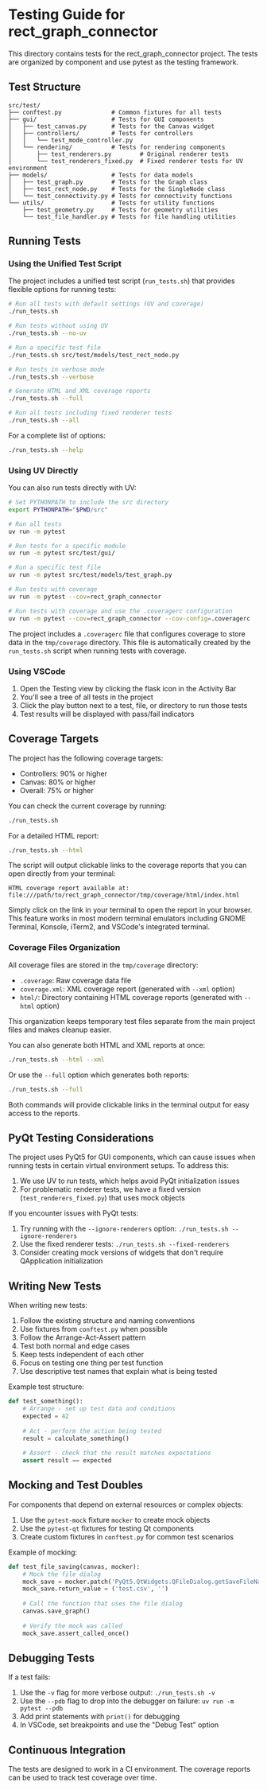 # Testing Guide for rect_graph_connector

This directory contains tests for the rect_graph_connector project. The tests are organized by component and use pytest as the testing framework.

## Test Structure

```
src/test/
├── conftest.py              # Common fixtures for all tests
├── gui/                     # Tests for GUI components
│   ├── test_canvas.py       # Tests for the Canvas widget
│   ├── controllers/         # Tests for controllers
│   │   └── test_mode_controller.py
│   └── rendering/           # Tests for rendering components
│       ├── test_renderers.py        # Original renderer tests
│       └── test_renderers_fixed.py  # Fixed renderer tests for UV environment
├── models/                  # Tests for data models
│   ├── test_graph.py        # Tests for the Graph class
│   ├── test_rect_node.py    # Tests for the SingleNode class
│   └── test_connectivity.py # Tests for connectivity functions
└── utils/                   # Tests for utility functions
    ├── test_geometry.py     # Tests for geometry utilities
    └── test_file_handler.py # Tests for file handling utilities
```

## Running Tests

### Using the Unified Test Script

The project includes a unified test script (`run_tests.sh`) that provides flexible options for running tests:

```bash
# Run all tests with default settings (UV and coverage)
./run_tests.sh

# Run tests without using UV
./run_tests.sh --no-uv

# Run a specific test file
./run_tests.sh src/test/models/test_rect_node.py

# Run tests in verbose mode
./run_tests.sh --verbose

# Generate HTML and XML coverage reports
./run_tests.sh --full

# Run all tests including fixed renderer tests
./run_tests.sh --all
```

For a complete list of options:
```bash
./run_tests.sh --help
```

### Using UV Directly

You can also run tests directly with UV:

```bash
# Set PYTHONPATH to include the src directory
export PYTHONPATH="$PWD/src"

# Run all tests
uv run -m pytest

# Run tests for a specific module
uv run -m pytest src/test/gui/

# Run a specific test file
uv run -m pytest src/test/models/test_graph.py

# Run tests with coverage
uv run -m pytest --cov=rect_graph_connector

# Run tests with coverage and use the .coveragerc configuration
uv run -m pytest --cov=rect_graph_connector --cov-config=.coveragerc
```

The project includes a `.coveragerc` file that configures coverage to store data in the `tmp/coverage` directory. This file is automatically created by the `run_tests.sh` script when running tests with coverage.

### Using VSCode

1. Open the Testing view by clicking the flask icon in the Activity Bar
2. You'll see a tree of all tests in the project
3. Click the play button next to a test, file, or directory to run those tests
4. Test results will be displayed with pass/fail indicators

## Coverage Targets

The project has the following coverage targets:

- Controllers: 90% or higher
- Canvas: 80% or higher
- Overall: 75% or higher

You can check the current coverage by running:

```bash
./run_tests.sh
```

For a detailed HTML report:

```bash
./run_tests.sh --html
```

The script will output clickable links to the coverage reports that you can open directly from your terminal:
```
HTML coverage report available at: file:///path/to/rect_graph_connector/tmp/coverage/html/index.html
```

Simply click on the link in your terminal to open the report in your browser. This feature works in most modern terminal emulators including GNOME Terminal, Konsole, iTerm2, and VSCode's integrated terminal.

### Coverage Files Organization

All coverage files are stored in the `tmp/coverage` directory:

- `.coverage`: Raw coverage data file
- `coverage.xml`: XML coverage report (generated with `--xml` option)
- `html/`: Directory containing HTML coverage reports (generated with `--html` option)

This organization keeps temporary test files separate from the main project files and makes cleanup easier.

You can also generate both HTML and XML reports at once:

```bash
./run_tests.sh --html --xml
```

Or use the `--full` option which generates both reports:

```bash
./run_tests.sh --full
```

Both commands will provide clickable links in the terminal output for easy access to the reports.

## PyQt Testing Considerations

The project uses PyQt5 for GUI components, which can cause issues when running tests in certain virtual environment setups. To address this:

1. We use UV to run tests, which helps avoid PyQt initialization issues
2. For problematic renderer tests, we have a fixed version (`test_renderers_fixed.py`) that uses mock objects

If you encounter issues with PyQt tests:
1. Try running with the `--ignore-renderers` option: `./run_tests.sh --ignore-renderers`
2. Use the fixed renderer tests: `./run_tests.sh --fixed-renderers`
3. Consider creating mock versions of widgets that don't require QApplication initialization

## Writing New Tests

When writing new tests:

1. Follow the existing structure and naming conventions
2. Use fixtures from `conftest.py` when possible
3. Follow the Arrange-Act-Assert pattern
4. Test both normal and edge cases
5. Keep tests independent of each other
6. Focus on testing one thing per test function
7. Use descriptive test names that explain what is being tested

Example test structure:

```python
def test_something():
    # Arrange - set up test data and conditions
    expected = 42
    
    # Act - perform the action being tested
    result = calculate_something()
    
    # Assert - check that the result matches expectations
    assert result == expected
```

## Mocking and Test Doubles

For components that depend on external resources or complex objects:

1. Use the `pytest-mock` fixture `mocker` to create mock objects
2. Use the `pytest-qt` fixtures for testing Qt components
3. Create custom fixtures in `conftest.py` for common test scenarios

Example of mocking:

```python
def test_file_saving(canvas, mocker):
    # Mock the file dialog
    mock_save = mocker.patch('PyQt5.QtWidgets.QFileDialog.getSaveFileName')
    mock_save.return_value = ('test.csv', '')
    
    # Call the function that uses the file dialog
    canvas.save_graph()
    
    # Verify the mock was called
    mock_save.assert_called_once()
```

## Debugging Tests

If a test fails:

1. Use the `-v` flag for more verbose output: `./run_tests.sh -v`
2. Use the `--pdb` flag to drop into the debugger on failure: `uv run -m pytest --pdb`
3. Add print statements with `print()` for debugging
4. In VSCode, set breakpoints and use the "Debug Test" option

## Continuous Integration

The tests are designed to work in a CI environment. The coverage reports can be used to track test coverage over time.